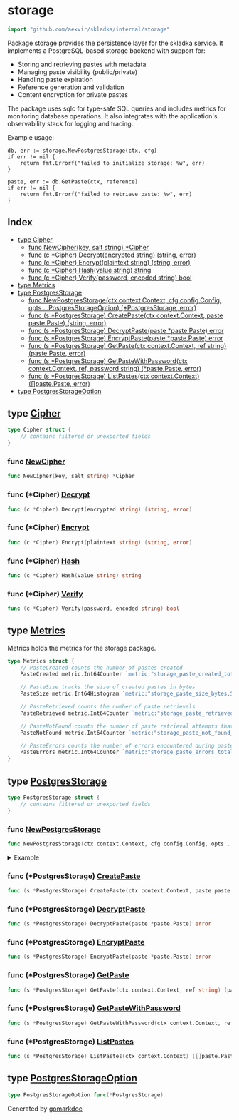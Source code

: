 <!-- Code generated by gomarkdoc. DO NOT EDIT -->

# storage

```go
import "github.com/aexvir/skladka/internal/storage"
```

Package storage provides the persistence layer for the skladka service. It implements a PostgreSQL\-based storage backend with support for:

- Storing and retrieving pastes with metadata
- Managing paste visibility \(public/private\)
- Handling paste expiration
- Reference generation and validation
- Content encryption for private pastes

The package uses sqlc for type\-safe SQL queries and includes metrics for monitoring database operations. It also integrates with the application's observability stack for logging and tracing.

Example usage:

```
db, err := storage.NewPostgresStorage(ctx, cfg)
if err != nil {
	return fmt.Errorf("failed to initialize storage: %w", err)
}

paste, err := db.GetPaste(ctx, reference)
if err != nil {
	return fmt.Errorf("failed to retrieve paste: %w", err)
}
```

## Index

- [type Cipher](<#Cipher>)
  - [func NewCipher\(key, salt string\) \*Cipher](<#NewCipher>)
  - [func \(c \*Cipher\) Decrypt\(encrypted string\) \(string, error\)](<#Cipher.Decrypt>)
  - [func \(c \*Cipher\) Encrypt\(plaintext string\) \(string, error\)](<#Cipher.Encrypt>)
  - [func \(c \*Cipher\) Hash\(value string\) string](<#Cipher.Hash>)
  - [func \(c \*Cipher\) Verify\(password, encoded string\) bool](<#Cipher.Verify>)
- [type Metrics](<#Metrics>)
- [type PostgresStorage](<#PostgresStorage>)
  - [func NewPostgresStorage\(ctx context.Context, cfg config.Config, opts ...PostgresStorageOption\) \(\*PostgresStorage, error\)](<#NewPostgresStorage>)
  - [func \(s \*PostgresStorage\) CreatePaste\(ctx context.Context, paste paste.Paste\) \(string, error\)](<#PostgresStorage.CreatePaste>)
  - [func \(s \*PostgresStorage\) DecryptPaste\(paste \*paste.Paste\) error](<#PostgresStorage.DecryptPaste>)
  - [func \(s \*PostgresStorage\) EncryptPaste\(paste \*paste.Paste\) error](<#PostgresStorage.EncryptPaste>)
  - [func \(s \*PostgresStorage\) GetPaste\(ctx context.Context, ref string\) \(paste.Paste, error\)](<#PostgresStorage.GetPaste>)
  - [func \(s \*PostgresStorage\) GetPasteWithPassword\(ctx context.Context, ref, password string\) \(\*paste.Paste, error\)](<#PostgresStorage.GetPasteWithPassword>)
  - [func \(s \*PostgresStorage\) ListPastes\(ctx context.Context\) \(\[\]paste.Paste, error\)](<#PostgresStorage.ListPastes>)
- [type PostgresStorageOption](<#PostgresStorageOption>)


<a name="Cipher"></a>
## type [Cipher](<https://github.com/aexvir/skladka/blob/master/internal/storage/cipher.go#L14-L16>)



```go
type Cipher struct {
    // contains filtered or unexported fields
}
```

<a name="NewCipher"></a>
### func [NewCipher](<https://github.com/aexvir/skladka/blob/master/internal/storage/cipher.go#L18>)

```go
func NewCipher(key, salt string) *Cipher
```



<a name="Cipher.Decrypt"></a>
### func \(\*Cipher\) [Decrypt](<https://github.com/aexvir/skladka/blob/master/internal/storage/cipher.go#L70>)

```go
func (c *Cipher) Decrypt(encrypted string) (string, error)
```



<a name="Cipher.Encrypt"></a>
### func \(\*Cipher\) [Encrypt](<https://github.com/aexvir/skladka/blob/master/internal/storage/cipher.go#L50>)

```go
func (c *Cipher) Encrypt(plaintext string) (string, error)
```



<a name="Cipher.Hash"></a>
### func \(\*Cipher\) [Hash](<https://github.com/aexvir/skladka/blob/master/internal/storage/cipher.go#L24>)

```go
func (c *Cipher) Hash(value string) string
```



<a name="Cipher.Verify"></a>
### func \(\*Cipher\) [Verify](<https://github.com/aexvir/skladka/blob/master/internal/storage/cipher.go#L37>)

```go
func (c *Cipher) Verify(password, encoded string) bool
```



<a name="Metrics"></a>
## type [Metrics](<https://github.com/aexvir/skladka/blob/master/internal/storage/metrics.go#L8-L23>)

Metrics holds the metrics for the storage package.

```go
type Metrics struct {
    // PasteCreated counts the number of pastes created
    PasteCreated metric.Int64Counter `metric:"storage_paste_created_total,Number of pastes created"`

    // PasteSize tracks the size of created pastes in bytes
    PasteSize metric.Int64Histogram `metric:"storage_paste_size_bytes,Size of pastes in bytes"`

    // PasteRetrieved counts the number of paste retrievals
    PasteRetrieved metric.Int64Counter `metric:"storage_paste_retrieved_total,Number of pastes retrieved"`

    // PasteNotFound counts the number of paste retrieval attempts that resulted in not found
    PasteNotFound metric.Int64Counter `metric:"storage_paste_not_found_total,Number of paste retrieval attempts that resulted in not found"`

    // PasteErrors counts the number of errors encountered during paste operations
    PasteErrors metric.Int64Counter `metric:"storage_paste_errors_total,Number of errors encountered during paste operations"`
}
```

<a name="PostgresStorage"></a>
## type [PostgresStorage](<https://github.com/aexvir/skladka/blob/master/internal/storage/postgres.go#L20-L25>)



```go
type PostgresStorage struct {
    // contains filtered or unexported fields
}
```

<a name="NewPostgresStorage"></a>
### func [NewPostgresStorage](<https://github.com/aexvir/skladka/blob/master/internal/storage/postgres.go#L29>)

```go
func NewPostgresStorage(ctx context.Context, cfg config.Config, opts ...PostgresStorageOption) (*PostgresStorage, error)
```



<details><summary>Example</summary>
<p>



```go
package main

import (
	"context"

	"github.com/aexvir/skladka/internal/config"
	"github.com/aexvir/skladka/internal/errors"
	"github.com/aexvir/skladka/internal/storage"
)

func main() error {
	ctx := context.Background()

	db, err := storage.NewPostgresStorage(
		ctx,
		config.Config{
			Postgres: config.Postgres{},
		},
	)

	if err != nil {
		return errors.Wrap(err, "failed to initialize storage")
	}

	_, err = db.GetPaste(ctx, "abc123")
	return nil
}
```

</p>
</details>

<a name="PostgresStorage.CreatePaste"></a>
### func \(\*PostgresStorage\) [CreatePaste](<https://github.com/aexvir/skladka/blob/master/internal/storage/postgres.go#L73>)

```go
func (s *PostgresStorage) CreatePaste(ctx context.Context, paste paste.Paste) (string, error)
```



<a name="PostgresStorage.DecryptPaste"></a>
### func \(\*PostgresStorage\) [DecryptPaste](<https://github.com/aexvir/skladka/blob/master/internal/storage/postgres.go#L202>)

```go
func (s *PostgresStorage) DecryptPaste(paste *paste.Paste) error
```



<a name="PostgresStorage.EncryptPaste"></a>
### func \(\*PostgresStorage\) [EncryptPaste](<https://github.com/aexvir/skladka/blob/master/internal/storage/postgres.go#L190>)

```go
func (s *PostgresStorage) EncryptPaste(paste *paste.Paste) error
```



<a name="PostgresStorage.GetPaste"></a>
### func \(\*PostgresStorage\) [GetPaste](<https://github.com/aexvir/skladka/blob/master/internal/storage/postgres.go#L119>)

```go
func (s *PostgresStorage) GetPaste(ctx context.Context, ref string) (paste.Paste, error)
```



<a name="PostgresStorage.GetPasteWithPassword"></a>
### func \(\*PostgresStorage\) [GetPasteWithPassword](<https://github.com/aexvir/skladka/blob/master/internal/storage/postgres.go#L146>)

```go
func (s *PostgresStorage) GetPasteWithPassword(ctx context.Context, ref, password string) (*paste.Paste, error)
```



<a name="PostgresStorage.ListPastes"></a>
### func \(\*PostgresStorage\) [ListPastes](<https://github.com/aexvir/skladka/blob/master/internal/storage/postgres.go#L163>)

```go
func (s *PostgresStorage) ListPastes(ctx context.Context) ([]paste.Paste, error)
```



<a name="PostgresStorageOption"></a>
## type [PostgresStorageOption](<https://github.com/aexvir/skladka/blob/master/internal/storage/postgres.go#L27>)



```go
type PostgresStorageOption func(*PostgresStorage)
```

Generated by [gomarkdoc](<https://github.com/princjef/gomarkdoc>)
